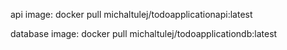 api image:      docker pull michaltulej/todoapplicationapi:latest




database image: docker pull michaltulej/todoapplicationdb:latest
